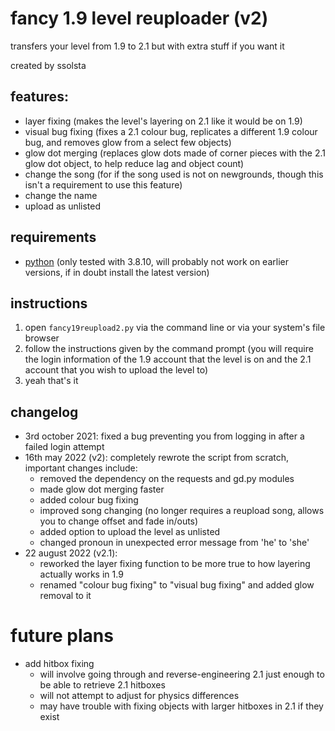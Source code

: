 # fancy 1.9 level reuploader (v2)

transfers your level from 1.9 to 2.1 but with extra stuff if you want it

created by ssolsta

## features:

- layer fixing (makes the level's layering on 2.1 like it would be on 1.9)
- visual bug fixing (fixes a 2.1 colour bug, replicates a different 1.9 colour bug, and removes glow from a select few objects)
- glow dot merging (replaces glow dots made of corner pieces with the 2.1 glow dot object, to help reduce lag and object count)
- change the song (for if the song used is not on newgrounds, though this isn't a requirement to use this feature)
- change the name
- upload as unlisted

## requirements

- [python](https://www.python.org/) (only tested with 3.8.10, will probably not work on earlier versions, if in doubt install the latest version)

## instructions

1. open `fancy19reupload2.py` via the command line or via your system's file browser
2. follow the instructions given by the command prompt (you will require the login information of the 1.9 account that the level is on and the 2.1 account that you wish to upload the level to)
3. yeah that's it

## changelog

- 3rd october 2021: fixed a bug preventing you from logging in after a failed login attempt
- 16th may 2022 (v2): completely rewrote the script from scratch, important changes include:
	- removed the dependency on the requests and gd.py modules
	- made glow dot merging faster
	- added colour bug fixing
	- improved song changing (no longer requires a reupload song, allows you to change offset and fade in/outs)
	- added option to upload the level as unlisted
	- changed pronoun in unexpected error message from 'he' to 'she'
- 22 august 2022 (v2.1):
	- reworked the layer fixing function to be more true to how layering actually works in 1.9
	- renamed "colour bug fixing" to "visual bug fixing" and added glow removal to it

# future plans

- add hitbox fixing
	- will involve going through and reverse-engineering 2.1 just enough to be able to retrieve 2.1 hitboxes
	- will not attempt to adjust for physics differences
	- may have trouble with fixing objects with larger hitboxes in 2.1 if they exist